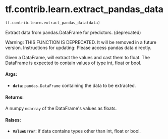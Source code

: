 <div itemscope itemtype="http://developers.google.com/ReferenceObject">
<meta itemprop="name" content="tf.contrib.learn.extract_pandas_data" />
<meta itemprop="path" content="Stable" />
</div>

# tf.contrib.learn.extract_pandas_data

``` python
tf.contrib.learn.extract_pandas_data(data)
```

Extract data from pandas.DataFrame for predictors. (deprecated)

Warning: THIS FUNCTION IS DEPRECATED. It will be removed in a future version.
Instructions for updating:
Please access pandas data directly.

Given a DataFrame, will extract the values and cast them to float. The
DataFrame is expected to contain values of type int, float or bool.

#### Args:

* <b>`data`</b>: `pandas.DataFrame` containing the data to be extracted.


#### Returns:

A numpy `ndarray` of the DataFrame's values as floats.


#### Raises:

* <b>`ValueError`</b>: if data contains types other than int, float or bool.